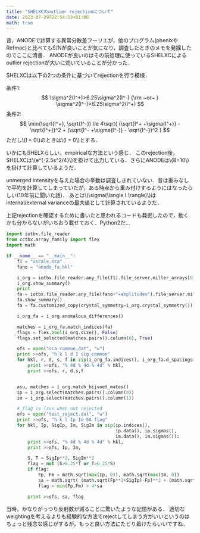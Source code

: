 ```yaml
---
title: "SHELXCのoutlier rejectionについて"
date: 2023-07-29T22:54:53+01:00
math: true
---
```


昔，ANODEで計算する異常分散差フーリエが，他のプログラム(phenixやRefmac)と比べてもS/Nが良いことが気になり，調査したときのメモを発掘したのでここに清書．
ANODEが良いのはその前処理に使っているSHELXCによるoutlier rejectionが大いに効いていることが分かった．

SHELXCは以下の2つの条件に基づいてrejectionを行う模様．

条件1:
$$
\sigma^2(I^+)>6.25\sigma^2(I^-) {\rm ~or~ } \sigma^2(I^-)>6.25\sigma^2(I^+)
$$
条件2:
$$
\min(\sqrt{I^+}, \sqrt{I^-}) \le 4\sqrt{ (\sqrt{I^+ +\sigma(I^+)} - \sqrt{I^+})^2 + (\sqrt{I^- +\sigma(I^-)} - \sqrt{I^-})^2 }
$$
ただし\\(I < 0\\)のときは\\(I = 0\\)とする．

いかにもSHELXらしい，empiricalな方法という感じ．
このrejection後，SHELXCは\\(e^{-2.5s^2/4}\\)を掛けて出力している．さらにANODEは\\(B=10\\)を掛けて計算しているようだ．

unmerged intensityを与えた場合の挙動は調査しきれていない．昔は重みなしで平均を計算してしまっていたが，ある時点から重み付けするようにはなったらしい(10年前に聞いた話)．
あとは\\(\sigma(\langle I \rangle)\\)はinternal/external varianceの最大値として計算されているようだ．

上記rejectionを確認するために書いたと思われるコードも発掘したので，動くかも分からないがいちおう載せておく．Python2だ…

```py
import iotbx.file_reader
from cctbx.array_family import flex
import math

if __name__ == "__main__":
    f1 = "xscale.sca"
    fano = "anode_fa.hkl"

    i_org = iotbx.file_reader.any_file(f1).file_server.miller_arrays[0]
    i_org.show_summary()
    print
    fa = iotbx.file_reader.any_file(fano+"=amplitudes").file_server.miller_arrays[0]
    fa.show_summary()
    fa = fa.customized_copy(crystal_symmetry=i_org.crystal_symmetry())

    i_org_fa = i_org.anomalous_differences()

    matches = i_org_fa.match_indices(fa)
    flags = flex.bool(i_org.size(), False)
    flags.set_selected(matches.pairs().column(0), True)

    ofs = open("sca_common.dat", "w")
    print >>ofs, "h k l d I sig common"
    for hkl, r, d, s, f in zip(i_org_fa.indices(), i_org_fa.d_spacings().data(), i_org_fa.data(), i_org_fa.sigmas(), flags):
        print >>ofs, "% 4d % 4d % 4d" % hkl,
        print >>ofs, r, d,s,f


    asu, matches = i_org.match_bijvoet_mates()
    ip = i_org.select(matches.pairs().column(0))
    im = i_org.select(matches.pairs().column(1))

    # flag is True when not rejected
    ofs = open("test_reject.dat", "w")
    print >>ofs, "h k l Ip Im SA flag"
    for hkl, Ip, SigIp, Im, SigIm in zip(ip.indices(),
                                         ip.data(), ip.sigmas(),
                                         im.data(), im.sigmas()):
        print >>ofs, "% 4d % 4d % 4d" % hkl,
        print >>ofs, Ip, Im,

        S, T = SigIp**2, SigIm**2
        flag = not (S>6.25*T or T>6.25*S)
        if flag:
            Fp, Fm = math.sqrt(max(Ip, 0)), math.sqrt(max(Im, 0))
            sa = math.sqrt( (math.sqrt(Fp**2+SigIp)-Fp)**2 + (math.sqrt(Fm**2+SigIm)-Fm)**2 )
            flag = min(Fp,Fm) > 4*sa

        print >>ofs, sa, flag
```

当時，かなりがっつり反射数が減ることに驚いたような記憶がある．
適切なweightingを考えるよりも経験的な方法でrejectしてしまう方がいいというのはちょっと残念な感じがするが，もっと良い方法にたどり着けたらいいですね．
